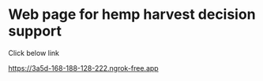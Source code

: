 # Web page for hemp harvest decision support


Click below link

https://3a5d-168-188-128-222.ngrok-free.app
